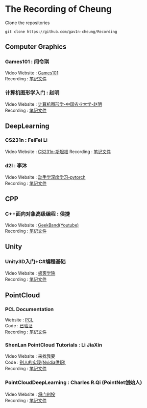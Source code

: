 # The Recording of Cheung
Clone the repositories  
```
git clone https://github.com/gav1n-cheung/Recording
```
## Computer Graphics
### Games101 : 闫令琪
Video Website : [Games101](https://www.bilibili.com/video/av90798049)  
Recording : [笔记文件](CG/computerGraphics.pdf)
### 计算机图形学入门 : 赵明
Video Website : [计算机图形学-中国农业大学-赵明](https://www.bilibili.com/video/BV1R4411W7FL?from=search&seid=4903475843468467605&spm_id_from=333.337.0.0)  
Recording : [笔记文件](CG/CG.pdf)
## DeepLearning
### CS231n : FeiFei Li
Video Website : [CS231n-斯坦福](https://www.bilibili.com/video/BV1nJ411z7fe?from=search&seid=9226446735692422445&spm_id_from=333.337.0.0)
Recording : [笔记文件](DeepLearning/CS231n.pdf)
### d2l : 李沐
Video Website : [动手学深度学习-pytorch](https://courses.d2l.ai/zh-v2/)  
Recording : [笔记文件](DeepLearning/DeepLearning.pdf)
## CPP
### C++面向对象高级编程 : 侯捷
Video Website : [GeekBand(Youtube)](https://www.youtube.com/watch?v=2S-tJaPKFdQ&list=PL-X74YXt4LVZ137kKM5dNfCIC4tsScerb)  
Recording : [笔记文件](CPP/CPP.pdf)
## Unity
### Unity3D入门+C#编程基础
Video Website : [极客学院](https://www.bilibili.com/video/BV12s411g7gU?from=search&seid=1806975401791984214&spm_id_from=333.337.0.0)  
Recording : [笔记文件](Unity/Unity.pdf)
## PointCloud
### PCL Documentation
Website : [PCL](https://pointclouds.org/documentation/)  
Code : [已验证](https://github.com/gav1n-cheung/PCL_Study)  
Recording : [笔记文件](https://gav1n-cheung.github.io/categories/PCL%E7%82%B9%E4%BA%91%E5%BA%93/)
### ShenLan PointCloud Tutorials : Li JiaXin
Video Website : 来找我要  
Code : [别人的实现(Nvidia供职)](https://github.com/AlexGeControl/3D-Point-Cloud-Analytics)  
Recording : [笔记文件](PointCloud/PointCloud.pdf)
### PointCloudDeepLearning : Charles R.Qi (PointNet创始人)
Video Website : [将门创投](https://www.bilibili.com/video/BV1As411377S?from=search&seid=399830711963116604&spm_id_from=333.337.0.0)  
Recording : [笔记文件](PointCloud/DeepLearing_PC.pdf)
